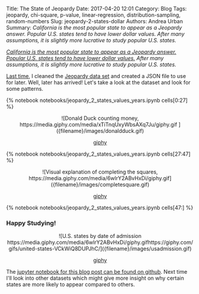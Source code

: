 Title: The State of Jeopardy
Date: 2017-04-20 12:01
Category: Blog
Tags: jeopardy, chi-square, p-value, linear-regression, distribution-sampling, random-numbers
Slug: jeopardy-2-states-dollar
Authors: Andrea Urban
Summary: *California is the most popular state to appear as a Jeopardy answer. Popular U.S. states tend to have lower dollar values. After many assumptions, it is slightly more lucrative to study popular U.S. states.*

*[California is the most popular state to appear as a Jeopardy answer.](#State-of-Jeopardy)  [Popular U.S. states tend to have lower dollar values.](#Money-Money-Money!) After many assumptions, it is slightly more lucrative to study popular U.S. states.*


[Last time]({filename}./jeopardy_1_intro_clean.md), I cleaned the [Jeopardy data set](https://www.reddit.com/r/datasets/comments/1uyd0t/200000_jeopardy_questions_in_a_json_file/) and created a JSON file to use for later. Well, later has arrived! Let's take a look at the dataset and look for some patterns.

{% notebook notebooks/jeopardy_2_states_values_years.ipynb cells[0:27] %}

<center> ![Donald Duck counting money, https://media.giphy.com/media/xTiTnqUxyWbsAXq7Ju/giphy.gif ]({filename}/images/donaldduck.gif)

[giphy](https://giphy.com/gifs/yosub-money-donald-duck-cash-xTiTnqUxyWbsAXq7Ju?utm_source=media-link&utm_medium=landing&utm_campaign=Media%20Links&utm_term=)  </center>

{% notebook notebooks/jeopardy_2_states_values_years.ipynb cells[27:47] %}

<center> ![Visual explanation of completing the squares, https://media.giphy.com/media/6wlrY2ABvHxDi/giphy.gif]({filename}/images/completesquare.gif)

[giphy](https://giphy.com/gifs/animation-math-geometry-6wlrY2ABvHxDi?utm_source=media-link&utm_medium=landing&utm_campaign=Media%20Links&utm_term=)
</center>

{% notebook notebooks/jeopardy_2_states_values_years.ipynb cells[47:] %}


### Happy Studying!

<center> ![U.S. states by date of admission  https://media.giphy.com/media/6wlrY2ABvHxDi/giphy.gifhttps://giphy.com/gifs/united-states-VCkWiQ8DUPJhC/]({filename}/images/usadmission.gif)

[giphy](https://giphy.com/gifs/animation-math-geometry-6wlrY2ABvHxDi?utm_source=media-link&utm_medium=landing&utm_campaign=Media%20Links&utm_term=)
</center>


The [jupyter notebook for this blog post can be found on github](https://github.com/aurban8/aurban8.github.io/blob/dev/content/notebooks/jeopardy_2_states_values_years.ipynb). Next time I'll look into other datasets which might give more insight on why certain states are more likely to appear compared to others.